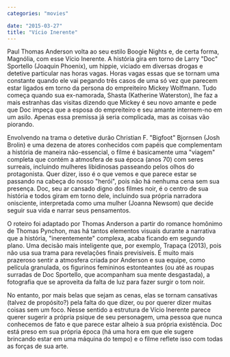 ```yaml
---
categories: "movies"

date: "2015-03-27"
title: "Vício Inerente"
---
```

Paul Thomas Anderson volta ao seu estilo Boogie Nights e, de certa forma, Magnólia, com esse Vício Inerente. A história gira em torno de Larry "Doc" Sportello (Joaquin Phoenix), um hippie, viciado em diversas drogas e detetive particular nas horas vagas. Horas vagas essas que se tornam uma constante quando ele vai pegando três casos de uma só vez que parecem estar ligados em torno da persona do empreiteiro Mickey Wolfmann. Tudo começa quando sua ex-namorada, Shasta (Katherine Waterston), lhe faz a mais estranhas das visitas dizendo que Mickey é seu novo amante e pede que Doc impeça que a esposa do empreiteiro e seu amante internem-no em um asilo. Apenas essa premissa já seria complicada, mas as coisas vão piorando.

Envolvendo na trama o detetive durão Christian F. "Bigfoot" Bjornsen (Josh Brolin) e uma dezena de atores conhecidos com papéis que complementam a história de maneira não-essencial, o filme é basicamente uma "viagem" completa que contém a atmosfera de sua época (anos 70) com seres surreais, incluindo mulheres libidinosas passeando pelos olhos do protagonista. Quer dizer, isso é o que vemos e que parece estar se passando na cabeça do nosso "herói", pois não há nenhuma cena sem sua presença. Doc, seu ar cansado digno dos filmes noir, é o centro de sua história e todos giram em torno dele, incluindo sua própria narradora onisciente, interpretada como uma mulher (Joanna Newsom) que decide seguir sua vida e narrar seus pensamentos.

O roteiro foi adaptado por Thomas Anderson a partir do romance homônimo de Thomas Pynchon, mas há tantos elementos visuais durante a narrativa que a história, "inerentemente" complexa, acaba ficando em segundo plano. Uma decisão mais inteligente que, por exemplo, Trapaça (2013), pois não usa sua trama para revelações finais previsíveis. É muito mais prazeroso sentir a atmosfera criada por Anderson e sua equipe, como película granulada, os figurinos femininos estonteantes (ou até as roupas surradas de Doc Sportello, que acompanham sua mente desgastada), a fotografia que se aproveita da falta de luz para fazer surgir o tom noir.

No entanto, por mais belas que sejam as cenas, elas se tornam cansativas (talvez de propósito?) pela falta do que dizer, ou por querer dizer muitas coisas sem um foco. Nesse sentido a estrutura de Vício Inerente parece querer sugerir a própria psique de seu personagem, uma pessoa que nunca conhecemos de fato e que parece estar alheio à sua própria existência. Doc está preso em sua própria época (há uma hora em que ele sugere brincando estar em uma máquina do tempo) e o filme reflete isso com todas as forças de sua arte.
